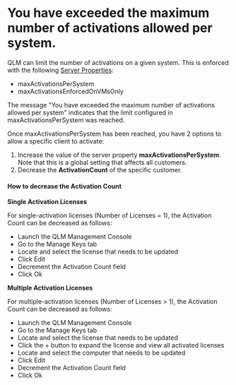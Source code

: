 # You have exceeded the maximum number of activations allowed per system.

QLM can limit the number of activations on a given system. This is enforced with the following [Server Properties](../qlm-license-server/server-properties.md):

* maxActivationsPerSystem
* maxActivationsEnforcedOnVMsOnly

The message "You have exceeded the maximum number of activations allowed per system" indicates that the limit configured in maxActivationsPerSystem was reached.

Once maxActivationsPerSystem  has been reached, you have 2 options to allow a specific client to activate:

1. Increase the value of the server property **maxActivationsPerSystem**. Note that this is a global setting that affects all customers.
2. Decrease the **ActivationCount** of the specific customer.

#### How to decrease the Activation Count

**Single Activation Licenses**

For single-activation licenses (Number of Licenses = 1), the Activation Count can be decreased as follows:

* Launch the QLM Management Console
* Go to the Manage Keys tab
* Locate and select the license that needs to be updated
* Click Edit
* Decrement the Activation Count field
* Click Ok

**Multiple Activation Licenses**

For multiple-activation licenses (Number of Licenses > 1), the Activation Count can be decreased as follows:

* Launch the QLM Management Console
* Go to the Manage Keys tab
* Locate and select the license that needs to be updated
* Click the + button to expand the license and view all activated licenses
* Locate and select the computer that needs to be updated
* Click Edit
* Decrement the Activation Count field
* Click Ok
